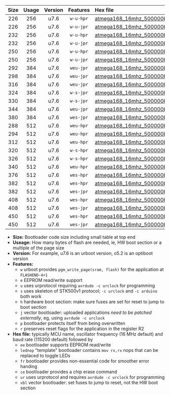 |Size|Usage|Version|Features|Hex file|
|:-:|:-:|:-:|:-:|:--|
|226|256|u7.6|`w-u-hpr`|[atmega168_16mhz_500000bps_ur.hex](https://raw.githubusercontent.com/stefanrueger/urboot/main/atmega168_16mhz_500000bps_ur.hex)|
|226|256|u7.6|`w-u-jpr`|[atmega168_16mhz_500000bps_ur_vbl.hex](https://raw.githubusercontent.com/stefanrueger/urboot/main/atmega168_16mhz_500000bps_ur_vbl.hex)|
|232|256|u7.6|`w-u-hpr`|[atmega168_16mhz_500000bps_lednop_ur.hex](https://raw.githubusercontent.com/stefanrueger/urboot/main/atmega168_16mhz_500000bps_lednop_ur.hex)|
|232|256|u7.6|`w-u-jpr`|[atmega168_16mhz_500000bps_lednop_ur_vbl.hex](https://raw.githubusercontent.com/stefanrueger/urboot/main/atmega168_16mhz_500000bps_lednop_ur_vbl.hex)|
|250|256|u7.6|`w-u-hpr`|[atmega168_16mhz_500000bps_lednop_fr_ur.hex](https://raw.githubusercontent.com/stefanrueger/urboot/main/atmega168_16mhz_500000bps_lednop_fr_ur.hex)|
|250|256|u7.6|`w-u-jpr`|[atmega168_16mhz_500000bps_lednop_fr_ur_vbl.hex](https://raw.githubusercontent.com/stefanrueger/urboot/main/atmega168_16mhz_500000bps_lednop_fr_ur_vbl.hex)|
|292|384|u7.6|`weu-jpr`|[atmega168_16mhz_500000bps_ee_ur_vbl.hex](https://raw.githubusercontent.com/stefanrueger/urboot/main/atmega168_16mhz_500000bps_ee_ur_vbl.hex)|
|298|384|u7.6|`weu-jpr`|[atmega168_16mhz_500000bps_ee_lednop_ur_vbl.hex](https://raw.githubusercontent.com/stefanrueger/urboot/main/atmega168_16mhz_500000bps_ee_lednop_ur_vbl.hex)|
|316|384|u7.6|`weu-jpr`|[atmega168_16mhz_500000bps_ee_lednop_fr_ur_vbl.hex](https://raw.githubusercontent.com/stefanrueger/urboot/main/atmega168_16mhz_500000bps_ee_lednop_fr_ur_vbl.hex)|
|324|384|u7.6|`w-s-jpr`|[atmega168_16mhz_500000bps_vbl.hex](https://raw.githubusercontent.com/stefanrueger/urboot/main/atmega168_16mhz_500000bps_vbl.hex)|
|330|384|u7.6|`w-s-jpr`|[atmega168_16mhz_500000bps_lednop_vbl.hex](https://raw.githubusercontent.com/stefanrueger/urboot/main/atmega168_16mhz_500000bps_lednop_vbl.hex)|
|344|384|u7.6|`weu-jpr`|[atmega168_16mhz_500000bps_ee_lednop_fr_ce_ur_vbl.hex](https://raw.githubusercontent.com/stefanrueger/urboot/main/atmega168_16mhz_500000bps_ee_lednop_fr_ce_ur_vbl.hex)|
|380|384|u7.6|`wes-jpr`|[atmega168_16mhz_500000bps_ee_vbl.hex](https://raw.githubusercontent.com/stefanrueger/urboot/main/atmega168_16mhz_500000bps_ee_vbl.hex)|
|288|512|u7.6|`weu-hpr`|[atmega168_16mhz_500000bps_ee_ur.hex](https://raw.githubusercontent.com/stefanrueger/urboot/main/atmega168_16mhz_500000bps_ee_ur.hex)|
|294|512|u7.6|`weu-hpr`|[atmega168_16mhz_500000bps_ee_lednop_ur.hex](https://raw.githubusercontent.com/stefanrueger/urboot/main/atmega168_16mhz_500000bps_ee_lednop_ur.hex)|
|312|512|u7.6|`weu-hpr`|[atmega168_16mhz_500000bps_ee_lednop_fr_ur.hex](https://raw.githubusercontent.com/stefanrueger/urboot/main/atmega168_16mhz_500000bps_ee_lednop_fr_ur.hex)|
|320|512|u7.6|`w-s-hpr`|[atmega168_16mhz_500000bps.hex](https://raw.githubusercontent.com/stefanrueger/urboot/main/atmega168_16mhz_500000bps.hex)|
|326|512|u7.6|`w-s-hpr`|[atmega168_16mhz_500000bps_lednop.hex](https://raw.githubusercontent.com/stefanrueger/urboot/main/atmega168_16mhz_500000bps_lednop.hex)|
|340|512|u7.6|`weu-hpr`|[atmega168_16mhz_500000bps_ee_lednop_fr_ce_ur.hex](https://raw.githubusercontent.com/stefanrueger/urboot/main/atmega168_16mhz_500000bps_ee_lednop_fr_ce_ur.hex)|
|376|512|u7.6|`wes-hpr`|[atmega168_16mhz_500000bps_ee.hex](https://raw.githubusercontent.com/stefanrueger/urboot/main/atmega168_16mhz_500000bps_ee.hex)|
|382|512|u7.6|`wes-hpr`|[atmega168_16mhz_500000bps_ee_lednop.hex](https://raw.githubusercontent.com/stefanrueger/urboot/main/atmega168_16mhz_500000bps_ee_lednop.hex)|
|382|512|u7.6|`wes-jpr`|[atmega168_16mhz_500000bps_ee_lednop_vbl.hex](https://raw.githubusercontent.com/stefanrueger/urboot/main/atmega168_16mhz_500000bps_ee_lednop_vbl.hex)|
|408|512|u7.6|`wes-hpr`|[atmega168_16mhz_500000bps_ee_lednop_fr.hex](https://raw.githubusercontent.com/stefanrueger/urboot/main/atmega168_16mhz_500000bps_ee_lednop_fr.hex)|
|408|512|u7.6|`wes-jpr`|[atmega168_16mhz_500000bps_ee_lednop_fr_vbl.hex](https://raw.githubusercontent.com/stefanrueger/urboot/main/atmega168_16mhz_500000bps_ee_lednop_fr_vbl.hex)|
|450|512|u7.6|`wes-hpr`|[atmega168_16mhz_500000bps_ee_lednop_fr_ce.hex](https://raw.githubusercontent.com/stefanrueger/urboot/main/atmega168_16mhz_500000bps_ee_lednop_fr_ce.hex)|
|450|512|u7.6|`wes-jpr`|[atmega168_16mhz_500000bps_ee_lednop_fr_ce_vbl.hex](https://raw.githubusercontent.com/stefanrueger/urboot/main/atmega168_16mhz_500000bps_ee_lednop_fr_ce_vbl.hex)|

- **Size:** Bootloader code size including small table at top end
- **Useage:** How many bytes of flash are needed, ie, HW boot section or a multiple of the page size
- **Version:** For example, u7.6 is an urboot version, o5.2 is an optiboot version
- **Features:**
  + `w` urboot provides `pgm_write_page(sram, flash)` for the application at `FLASHEND-4+1`
  + `e` EEPROM read/write support
  + `u` uses urprotocol requiring `avrdude -c urclock` for programming
  + `s` uses skeleton of STK500v1 protocol; `-c urclock` and `-c arduino` both work
  + `h` hardware boot section: make sure fuses are set for reset to jump to boot section
  + `j` vector bootloader: uploaded applications *need to be patched externally*, eg, using `avrdude -c urclock`
  + `p` bootloader protects itself from being overwritten
  + `r` preserves reset flags for the application in the register R2
- **Hex file:** typically MCU name, oscillator frequency (16 MHz default) and baud rate (115200 default) followed by
  + `ee` bootloader supports EEPROM read/write
  + `lednop` "template" bootloader contains `mov rx,rx` nops that can be replaced to toggle LEDs
  + `fr` bootloader provides non-essential code for smoother error handing
  + `ce` bootloader provides a chip erase command
  + `ur` uses urprotocol and requires `avrdude -c urclock` for programming
  + `vbl` vector bootloader: set fuses to jump to reset, not the HW boot section
